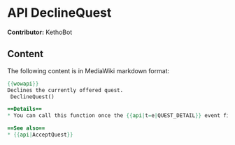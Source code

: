 # API DeclineQuest

**Contributor:** KethoBot

## Content

The following content is in MediaWiki markdown format:

```mediawiki
{{wowapi}}
Declines the currently offered quest.
 DeclineQuest()

==Details==
* You can call this function once the {{api|t=e|QUEST_DETAIL}} event fires.

==See also==
* {{api|AcceptQuest}}
```